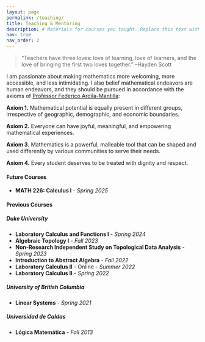 ```yaml
---
layout: page
permalink: /teaching/
title: Teaching & Mentoring
description: # Materials for courses you taught. Replace this text with your description.
nav: true
nav_order: 2
---
```


> “Teachers have three loves: love of learning, love of learners, and the love of bringing the first two loves together.”
> –Hayden Scott

I am passionate about making mathematics more welcoming, more accessible, and less intimidating. I also belief mathematical endeavors are human endeavors, and they should be pursued in accordance with the axioms of [Professor Federico Ardila-Mantilla](https://fardila.com):

**Axiom 1.** Mathematical potential is equally present in different groups, irrespective of geographic, demographic, and economic boundaries.

**Axiom 2.** Everyone can have joyful, meaningful, and empowering mathematical experiences.

**Axiom 3.** Mathematics is a powerful, malleable tool that can be shaped and used differently by various communities to serve their needs.

**Axiom 4.** Every student deserves to be treated with dignity and respect.

<!--For now, this page is assumed to be a static description of your courses. You can convert it to a collection similar to `_projects/` so that you can have a dedicated page for each course.

Organize your courses by years, topics, or universities, however you like!-->


#### Future Courses
- **MATH 226: Calculus I** - _Spring 2025_


#### Previous Courses

##### Duke University
- **Laboratory Calculus and Functions I** - _Spring 2024_
- **Algebraic Topology I** - _Fall 2023_
- **Non-Research Independent Study on Topological Data Analysis** - _Spring 2023_
- **Introduction to Abstract Algebra** - _Fall 2022_
- **Laboratory Calculus II** - Online - _Summer 2022_
- **Laboratory Calculus II** - _Spring 2022_

##### University of British Columbia
- **Linear Systems** - _Spring 2021_

##### Universidad de Caldas
- **Lógica Matemática** - _Fall 2013_
 